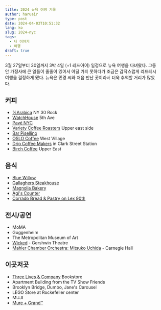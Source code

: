 ```yaml
---
title: 2024 뉴욕 여행 기록
author: haruair
type: post
date: 2024-04-03T10:51:32
lang: ko
slug: 2024-nyc
tags:
  - 내 이야기
  - 여행 
draft: true
---
```


3월 27일부터 30일까지 3박 4일 (+1 레드아이) 일정으로 뉴욕 여행을 다녀왔다.
그동안 가정사에 큰 일들이 줄줄이 있어서 어딜 가지 못하다가 조금은 갑작스럽게
리프레시 여행을 결정하게 됐다. 뉴욕은 민경 씨와 처음 만난 곳이라서 더욱 추억할
거리가 많았다.

## 커피

- [%Arabica][3] NY 30 Rock
- [WatchHouse][4] 5th Ave
- [Pavé NYC][5]
- [Variety Coffee Roasters][6] Upper east side
- [Bar Pisellino][7]
- [OSLO Coffee][8] West Village
- [Drip Coffee Makers][9] in Clark Street Station
- [Birch Coffee][10] Upper East

## 음식

- [Blue Willow][11]
- [Gallaghers Steakhouse][12]
- [Magnolia Bakery][13]
- [Agi's Counter][14]
- [Corrado Bread & Pastry on Lex 90th][15]

## 전시/공연

- MoMA
- Guggenheim
- The Metropolitan Museum of Art
- [Wicked][1] - Gershwin Theatre
- [Mahler Chamber Orchestra: Mitsuko Uchida][2] - Carnegie Hall

## 이곳저곳

- [Three Lives & Company][17] Bookstore
- Apartment Building from the TV Show Friends
- Brooklyn Bridge, Dumbo, Jane's Carousel
- LEGO Store at Rockefeller center
- MUJI
- [Mure + Grand™][16]

[1]: https://wickedthemusical.com/
[2]: https://www.carnegiehall.org/Calendar/2024/03/28/Mahler-Chamber-Orchestra-Mitsuko-Uchida-Piano-and-Director-0800PM
[3]: https://arabica.coffee/en/location/arabica-new-york-30-rock/
[4]: https://watchhouse.com/
[5]: https://www.pave46.com/
[6]: https://varietycoffeeroasters.com/
[7]: https://barpisellino.com/
[8]: https://oslocoffee.com/
[9]: https://www.instagram.com/dripcoffeenyc
[10]: https://www.birchcoffee.com/
[11]: https://blue-willow.club/
[12]: https://www.gallaghersnysteakhouse.com/
[13]: https://www.magnoliabakery.com/
[14]: https://agiscounter.com/
[15]: https://www.google.com/maps/place/Corrado+Bread+%26+Pastry+on+Lex+90th/@40.7820874,-73.9535221,17z/data=!4m11!1m3!2m2!1sbagels!6e5!3m6!1s0x89c258a49c56aaab:0xff856b0b19774b27!8m2!3d40.7820874!4d-73.9535221!15sCgZiYWdlbHNaCCIGYmFnZWxzkgELcGFzdHJ5X3Nob3CaASNDaFpEU1VoTk1HOW5TMFZKUTBGblNVTTFOazlsYmtOQkVBReABAA!16s%2Fg%2F11h3vbwsdx?entry=ttu
[16]: https://mureandgrand.com/
[17]: http://threelives.com/


